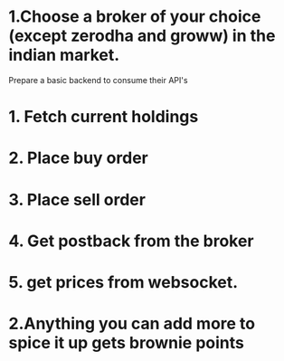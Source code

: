 # 1.Choose a broker of your choice (except zerodha and groww) in the indian market.
Prepare a basic backend to consume their API's
# 1. Fetch current holdings
# 2. Place buy order
# 3. Place sell order
# 4. Get postback from the broker
# 5. get prices from websocket.

# 2.Anything you can add more to spice it up gets brownie points
